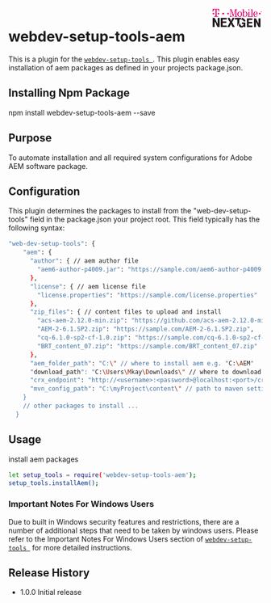 <img align="right" src="./documentation/images/T-Mobile-NextGen-Magenta-Tiny.png" alt="...">

webdev-setup-tools-aem
======================

This is a plugin for the [`webdev-setup-tools `](https://github.com/tmo-ng/webdev-setup-tools).
This plugin enables easy installation of aem packages as defined in your projects package.json.
## Installing Npm Package

  npm install webdev-setup-tools-aem --save
## Purpose
To automate installation and all required system configurations for Adobe AEM software package.

## Configuration

This plugin determines the packages to install from the "web-dev-setup-tools" field in the package.json your project root.
This field typically has the following syntax:


  ```sh
  "web-dev-setup-tools": {
      "aem": {
        "author": { // aem author file
          "aem6-author-p4009.jar": "https://sample.com/aem6-author-p4009.jar"
        },
        "license": { // aem license file
          "license.properties": "https://sample.com/license.properties"
        },
        "zip_files": { // content files to upload and install
          "acs-aem-2.12.0-min.zip": "https://github.com/acs-aem-2.12.0-min.zip",
          "AEM-2-6.1.SP2.zip": "https://sample.com/AEM-2-6.1.SP2.zip",
          "cq-6.1.0-sp2-cf-1.0.zip": "https://sample.com/cq-6.1.0-sp2-cf-1.0.zip",
          "BRT_content_07.zip": "https://sample.com/BRT_content_07.zip"
        },
        "aem_folder_path": "C:\" // where to install aem e.g. "C:\AEM"
        "download_path": "C:\Users\Mkay\Downloads\" // where to download content files
        "crx_endpoint": "http://<username>:<password>@localhost:<port>/crx/packmgr/service.jsp" // where to upload and install content files
        "mvn_config_path": "C:\myProject\content\" // path to maven settings file pom.xml
      }
      // other packages to install ...
    }
  ```

## Usage

  install aem packages
  ```sh
  let setup_tools = require('webdev-setup-tools-aem');
  setup_tools.installAem();
  ```








### Important Notes For Windows Users

Due to built in Windows security features and restrictions, there are a number of additional steps that need to be taken by windows users.
Please refer to the Important Notes For Windows Users section of [`webdev-setup-tools `](https://github.com/tmo-ng/webdev-setup-tools#readme) for more detailed instructions.




## Release History

* 1.0.0 Initial release